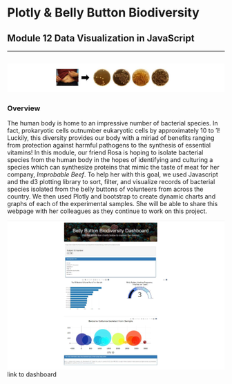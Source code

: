 # Plotly & Belly Button Biodiversity
## Module 12 Data Visualization in JavaScript
---
![image of bacteria](https://github.com/murphyk2021/Belly_button_bacteria/blob/595a3f3817dd74fde926f99f92932972303248f2/images/bellybuttonbacteriav2.JPG)
---
### Overview
The human body is home to an impressive number of bacterial species.  In fact, prokaryotic cells outnumber eukaryotic cells by approximately 10 to 1! Luckily, this diversity provides our body with a miriad of benefits ranging from protection against harmful pathogens to the synthesis of essential vitamins!  In this module, our friend Rosa is hoping to isolate bacterial species from the human body in the hopes of identifying and culturing a species which can synthesize proteins that mimic the taste of meat for her company, *Improbable Beef*.  To help her with this goal, we used Javascript and the d3 plotting library to sort, filter, and visualize records of bacterial species isolated from the belly buttons of volunteers from across the country.  We then used Plotly and bootstrap to create dynamic charts and graphs of each of the experimental samples.  She will be able to share this webpage with her colleagues as they continue to work on this project.

![image of dashboard](https://github.com/murphyk2021/Belly_button_bacteria/blob/d8744648c01ba6a66c83ecb6decc269a815bae59/images/belly%20button%20dashboard.JPG)
link to dashboard
